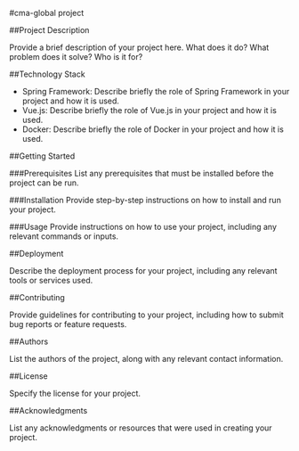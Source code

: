 #cma-global project

##Project Description

Provide a brief description of your project here. What does it do? What problem does it solve? Who is it for?

##Technology Stack

- Spring Framework: Describe briefly the role of Spring Framework in your project and how it is used.
- Vue.js: Describe briefly the role of Vue.js in your project and how it is used.
- Docker: Describe briefly the role of Docker in your project and how it is used.

##Getting Started

###Prerequisites
List any prerequisites that must be installed before the project can be run.

###Installation
Provide step-by-step instructions on how to install and run your project.

###Usage
Provide instructions on how to use your project, including any relevant commands or inputs.

##Deployment

Describe the deployment process for your project, including any relevant tools or services used.

##Contributing

Provide guidelines for contributing to your project, including how to submit bug reports or feature requests.

##Authors

List the authors of the project, along with any relevant contact information.

##License

Specify the license for your project.

##Acknowledgments

List any acknowledgments or resources that were used in creating your project.
